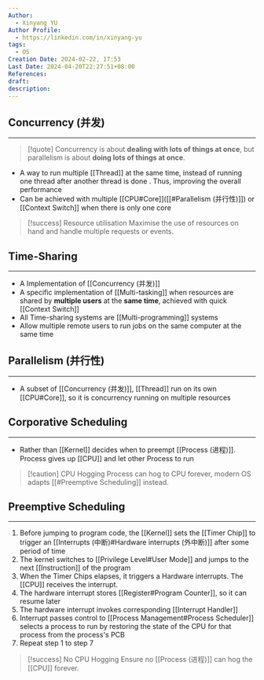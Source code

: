 ```yaml
---
Author:
  - Xinyang YU
Author Profile:
  - https://linkedin.com/in/xinyang-yu
tags:
  - OS
Creation Date: 2024-02-22, 17:53
Last Date: 2024-04-20T22:27:51+08:00
References: 
draft: 
description: 
---
```

## Concurrency (并发)
---
>[!quote]
> Concurrency is about **dealing with lots of things at once**, but parallelism is about **doing lots of things at once**.

- A way to run multiple [[Thread]] at the same time, instead of running one thread after another thread is done . Thus, improving the overall performance
- Can be achieved with multiple [[CPU#Core]]([[#Parallelism (并行性)]])  or [[Context Switch]] when there is only one core

>[!success] Resource utilisation
> Maximise the use of resources on hand and handle multiple requests or events.


## Time-Sharing
---
- A Implementation of [[Concurrency (并发)]]
- A specific implementation of [[Multi-tasking]] when resources are shared by **multiple users** at the **same time**, achieved with quick [[Context Switch]]
- All Time-sharing systems are [[Multi-programming]] systems
- Allow multiple remote users to run jobs on the same computer at the same time 

## Parallelism (并行性)
---
- A subset of [[Concurrency (并发)]], [[Thread]] run on its own [[CPU#Core]], so it is concurrency running on multiple resources


## Corporative Scheduling
---
- Rather than [[Kernel]] decides when to preempt [[Process (进程)]]. Process gives up [[CPU]] and let other Process to run

>[!caution] CPU Hogging
>Process can hog to CPU forever, modern OS adapts [[#Preemptive Scheduling]] instead.

## Preemptive Scheduling
---
1. Before jumping to program code, the [[Kernel]] sets the [[Timer Chip]] to trigger an [[Interrupts (中断)#Hardware interrupts (外中断)]] after some period of time
2. The kernel switches to [[Privilege Level#User Mode]] and jumps to the next [[Instruction]] of the program
3. When the Timer Chips elapses, it triggers a Hardware interrupts. The [[CPU]] receives the interrupt.
4. The hardware interrupt stores [[Register#Program Counter]], so it can resume later
5. The hardware interrupt invokes corresponding [[Interrupt Handler]]
7. Interrupt passes control to [[Process Management#Process Scheduler]] selects a process to run by restoring the state of the CPU for that process from the process's PCB
8. Repeat step 1 to step 7

>[!success] No CPU Hogging
> Ensure no [[Process (进程)]] can hog the [[CPU]] forever.